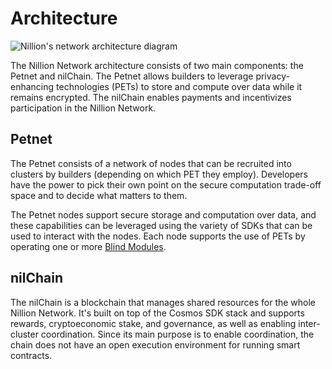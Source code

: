 # Architecture

![Nillion's network architecture diagram](/img/network_diagram.png)

The Nillion Network architecture consists of two main components: the Petnet and nilChain. The Petnet allows builders to leverage privacy-enhancing technologies (PETs) to store and compute over data while it remains encrypted. The nilChain enables payments and incentivizes participation in the Nillion Network.

## Petnet

The Petnet consists of a network of nodes that can be recruited into clusters by builders (depending on which PET they employ). Developers have the power to pick their own point on the secure computation trade-off space and to decide what matters to them.

The Petnet nodes support secure storage and computation over data, and these capabilities can be leveraged using the variety of SDKs that can be used to interact with the nodes. Each node supports the use of PETs by operating one or more [Blind Modules](/learn/blind-modules).

## nilChain

The nilChain is a blockchain that manages shared resources for the whole Nillion Network. It's built on top of the Cosmos SDK stack and supports rewards, cryptoeconomic stake, and governance, as well as enabling inter-cluster coordination. Since its main purpose is to enable coordination, the chain does not have an open execution environment for running smart contracts.
